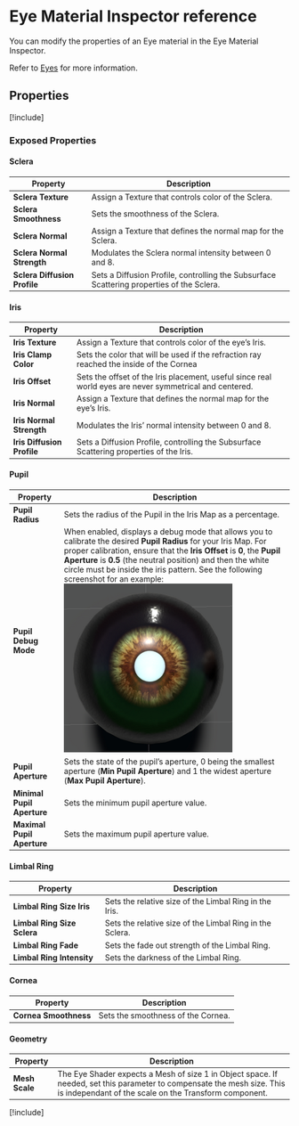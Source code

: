# Eye Material Inspector reference

You can modify the properties of an Eye material in the Eye Material Inspector.

Refer to [Eyes](eyes.md) for more information.

## Properties

[!include[](snippets/shader-properties/surface-options/lit-surface-options.md)]

### Exposed Properties

#### Sclera

| **Property**                 | **Description**                                              |
| ---------------------------- | ------------------------------------------------------------ |
| **Sclera Texture**           | Assign a Texture that controls color of the Sclera.          |
| **Sclera Smoothness**        | Sets the smoothness of the Sclera.                           |
| **Sclera Normal**            | Assign a Texture that defines the normal map for the Sclera. |
| **Sclera Normal Strength**   | Modulates the Sclera normal intensity between 0 and 8.       |
| **Sclera Diffusion Profile** | Sets a Diffusion Profile, controlling the Subsurface Scattering properties of the Sclera. |

#### Iris

| **Property**                 | **Description**                                              |
| ---------------------------- | ------------------------------------------------------------ |
| **Iris Texture**             | Assign a Texture that controls color of the eye’s Iris.      |
| **Iris Clamp Color**         | Sets the color that will be used if the refraction ray reached the inside of the Cornea |
| **Iris Offset**              | Sets the offset of the Iris placement, useful since real world eyes are never symmetrical and centered. |
| **Iris Normal**              | Assign a Texture that defines the normal map for the eye’s Iris. |
| **Iris Normal Strength**     | Modulates the Iris’ normal intensity between 0 and 8.        |
| **Iris Diffusion Profile**   | Sets a Diffusion Profile, controlling the Subsurface Scattering properties of the Iris. |

#### Pupil

| **Property**                 | **Description**                                              |
| ---------------------------- | ------------------------------------------------------------ |
| **Pupil Radius**             | Sets the radius of the Pupil in the Iris Map as a percentage. |
| **Pupil Debug Mode**         | When enabled, displays a debug mode that allows you to calibrate the desired **Pupil Radius** for your Iris Map. For proper calibration, ensure that the **Iris Offset** is **0**, the **Pupil Aperture** is **0.5** (the neutral position) and then the white circle must be inside the iris pattern. See the following screenshot for an example:<br/>![A front view of an eye, with a white pupil inside the iris.](Images/eye-shader-pupil-debug-mode.png) |
| **Pupil Aperture**           | Sets the state of the pupil’s aperture, 0 being the smallest aperture (**Min Pupil Aperture**) and 1 the widest aperture (**Max Pupil Aperture**). |
| **Minimal Pupil Aperture**   | Sets the minimum pupil aperture value.                       |
| **Maximal Pupil Aperture**   | Sets the maximum pupil aperture value.                       |

#### Limbal Ring

| **Property**                 | **Description**                                              |
| ---------------------------- | ------------------------------------------------------------ |
| **Limbal Ring Size Iris**    | Sets the relative size of the Limbal Ring in the Iris.       |
| **Limbal Ring Size Sclera**  | Sets the relative size of the Limbal Ring in the Sclera.     |
| **Limbal Ring Fade**         | Sets the fade out strength of the Limbal Ring.               |
| **Limbal Ring Intensity**    | Sets the darkness of the Limbal Ring.                        |

#### Cornea

| **Property**                 | **Description**                                              |
| ---------------------------- | ------------------------------------------------------------ |
| **Cornea Smoothness**        | Sets the smoothness of the Cornea.                           |

#### Geometry

| **Property**                 | **Description**                                              |
| ---------------------------- | ------------------------------------------------------------ |
| **Mesh Scale**               | The Eye Shader expects a Mesh of size 1 in Object space. If needed, set this parameter to compensate the mesh size. This is independant of the scale on the Transform component. |

[!include[](snippets/shader-properties/advanced-options/lit-advanced-options.md)]
